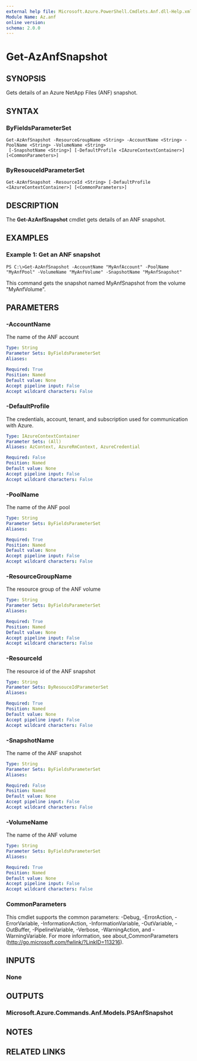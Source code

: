 ```yaml
---
external help file: Microsoft.Azure.PowerShell.Cmdlets.Anf.dll-Help.xml
Module Name: Az.anf
online version:
schema: 2.0.0
---
```


# Get-AzAnfSnapshot

## SYNOPSIS
Gets details of an Azure NetApp Files (ANF) snapshot.

## SYNTAX

### ByFieldsParameterSet
```
Get-AzAnfSnapshot -ResourceGroupName <String> -AccountName <String> -PoolName <String> -VolumeName <String>
 [-SnapshotName <String>] [-DefaultProfile <IAzureContextContainer>] [<CommonParameters>]
```

### ByResouceIdParameterSet
```
Get-AzAnfSnapshot -ResourceId <String> [-DefaultProfile <IAzureContextContainer>] [<CommonParameters>]
```

## DESCRIPTION
The **Get-AzAnfSnapshot** cmdlet gets details of an ANF snapshot.

## EXAMPLES

### Example 1: Get an ANF snapshot
```
PS C:\>Get-AzAnfSnapshot -AccountName "MyAnfAccount" -PoolName "MyAnfPool" -VolumeName "MyAnfVolume" -SnapshotName "MyAnfSnapshot"
```

This command gets the snapshot named MyAnfSnapshot from the volume "MyAnfVolume".

## PARAMETERS

### -AccountName
The name of the ANF account

```yaml
Type: String
Parameter Sets: ByFieldsParameterSet
Aliases:

Required: True
Position: Named
Default value: None
Accept pipeline input: False
Accept wildcard characters: False
```

### -DefaultProfile
The credentials, account, tenant, and subscription used for communication with Azure.

```yaml
Type: IAzureContextContainer
Parameter Sets: (All)
Aliases: AzContext, AzureRmContext, AzureCredential

Required: False
Position: Named
Default value: None
Accept pipeline input: False
Accept wildcard characters: False
```

### -PoolName
The name of the ANF pool

```yaml
Type: String
Parameter Sets: ByFieldsParameterSet
Aliases:

Required: True
Position: Named
Default value: None
Accept pipeline input: False
Accept wildcard characters: False
```

### -ResourceGroupName
The resource group of the ANF volume

```yaml
Type: String
Parameter Sets: ByFieldsParameterSet
Aliases:

Required: True
Position: Named
Default value: None
Accept pipeline input: False
Accept wildcard characters: False
```

### -ResourceId
The resource id of the ANF snapshot

```yaml
Type: String
Parameter Sets: ByResouceIdParameterSet
Aliases:

Required: True
Position: Named
Default value: None
Accept pipeline input: False
Accept wildcard characters: False
```

### -SnapshotName
The name of the ANF snapshot

```yaml
Type: String
Parameter Sets: ByFieldsParameterSet
Aliases:

Required: False
Position: Named
Default value: None
Accept pipeline input: False
Accept wildcard characters: False
```

### -VolumeName
The name of the ANF volume

```yaml
Type: String
Parameter Sets: ByFieldsParameterSet
Aliases:

Required: True
Position: Named
Default value: None
Accept pipeline input: False
Accept wildcard characters: False
```

### CommonParameters
This cmdlet supports the common parameters: -Debug, -ErrorAction, -ErrorVariable, -InformationAction, -InformationVariable, -OutVariable, -OutBuffer, -PipelineVariable, -Verbose, -WarningAction, and -WarningVariable.
For more information, see about_CommonParameters (http://go.microsoft.com/fwlink/?LinkID=113216).

## INPUTS

### None

## OUTPUTS

### Microsoft.Azure.Commands.Anf.Models.PSAnfSnapshot

## NOTES

## RELATED LINKS
